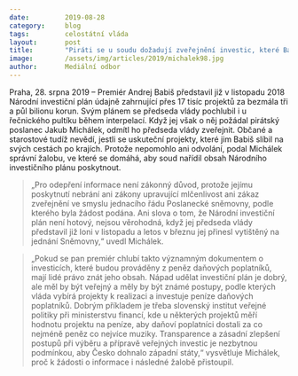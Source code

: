 ```yaml
---
date:         2019-08-28
category:     blog
tags:         celostátní vláda
layout:       post
title:        "Piráti se u soudu dožadují zveřejnění investic, které Babiš slíbil starostům a apelují na transparentnější pravidla"
image:        /assets/img/articles/2019/michalek98.jpg
author:       Mediální odbor
---
```


Praha, 28. srpna 2019 – Premiér Andrej Babiš představil již v listopadu 2018 Národní investiční plán údajně zahrnující přes 17 tisíc projektů za bezmála tři a půl bilionu korun. Svým plánem se předseda vlády pochlubil i u řečnického pultíku během interpelací. Když jej však o něj požádal pirátský poslanec Jakub Michálek, odmítl ho předseda vlády zveřejnit. Občané a starostové tudíž nevědí, jestli se uskuteční projekty, které jim Babiš slíbil na svých cestách po krajích. Protože nepomohlo ani odvolání, podal Michálek správní žalobu, ve které se domáhá, aby soud nařídil obsah Národního investičního plánu poskytnout.

> „Pro odepření informace není zákonný důvod, protože jejímu poskytnutí nebrání ani zákony upravující mlčenlivost ani zákaz zveřejnění ve smyslu jednacího řádu Poslanecké sněmovny, podle kterého byla žádost podána. Ani slova o tom, že Národní investiční plán není hotový, nejsou věrohodná, když jej předseda vlády představil již loni v listopadu a letos v březnu jej přinesl vytištěný na jednání Sněmovny,“ uvedl Michálek.

> „Pokud se pan premiér chlubí takto významným dokumentem o investicích, které budou prováděny z peněz daňových poplatníků, mají lidé právo znát jeho obsah. Nápad udělat investiční plán je dobrý, ale měl by být veřejný a měly by být známé postupy, podle kterých vláda vybírá projekty k realizaci a investuje peníze daňových poplatníků. Dobrým příkladem je třeba slovenský institut veřejné politiky při ministerstvu financí, kde u některých projektů měří hodnotu projektu na peníze, aby daňoví poplatníci dostali za co nejméně peněz co nejvíce muziky. Transparence a zásadní zlepšení postupů při výběru a přípravě veřejných investic je nezbytnou podmínkou, aby Česko dohnalo západní státy,“ vysvětluje Michálek, proč k žádosti o informace i následné žalobě přistoupil.
